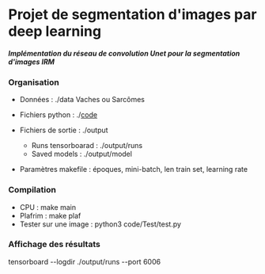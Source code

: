# Projet de segmentation d'images par deep learning

***Implémentation du réseau de convolution Unet pour la segmentation d'images IRM***


### Organisation
- Données : ./data
Vaches ou Sarcômes

- Fichiers python : ./[code](https://github.com/GaetanDesrues/MONC2/tree/gaetan/code)

- Fichiers de sortie : ./output
  - Runs tensorboarad : ./output/runs
  - Saved models : ./output/model

- Paramètres makefile : époques, mini-batch, len train set, learning rate

### Compilation
- CPU : make main
- Plafrim : make plaf
- Tester sur une image : python3 code/Test/test.py

### Affichage des résultats
tensorboard --logdir ./output/runs --port 6006


